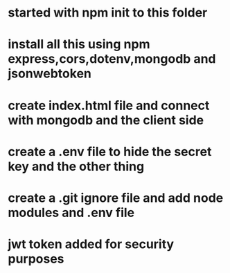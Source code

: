 # started with npm init to this folder

# install all this using npm express,cors,dotenv,mongodb and jsonwebtoken

# create index.html file and connect with mongodb and the client side

# create a .env file to hide the secret key and the other thing

# create a .git ignore file and add node modules and .env file

# jwt token added for security purposes

